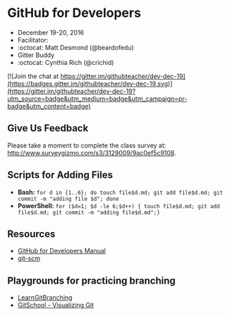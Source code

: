 # GitHub for Developers 

- December 19-20, 2016
- Facilitator:
 - :octocat: Matt Desmond (@beardofedu)
- Gitter Buddy
 - :octocat: Cynthia Rich (@crichid)

[![Join the chat at https://gitter.im/githubteacher/dev-dec-19](https://badges.gitter.im/githubteacher/dev-dec-19.svg)](https://gitter.im/githubteacher/dev-dec-19?utm_source=badge&utm_medium=badge&utm_campaign=pr-badge&utm_content=badge)

## Give Us Feedback

Please take a moment to complete the class survey at: http://www.surveygizmo.com/s3/3129009/9ac0ef5c9108.

## Scripts for Adding Files

- **Bash:** `for d in {1..6}; do touch file$d.md; git add file$d.md; git commit -m "adding file $d"; done`
- **PowerShell:** `for ($d=1; $d -le 6;$d++) { touch file$d.md; git add file$d.md; git commit -m "adding file$d.md";}`

## Resources

- [GitHub for Developers Manual](manual/github-for-developers-student-manual.pdf)
- [git-scm](https://git-scm.com)

## Playgrounds for practicing branching
- [LearnGitBranching](http://learngitbranching.js.org/?NODEMO)
- [GitSchool - Visualizing Git](http://git-school.github.io/visualizing-git/)
